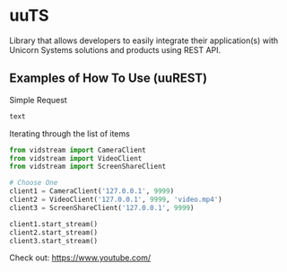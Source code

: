 # uuTS
Library that allows developers to easily integrate their application(s) with Unicorn Systems solutions and products using REST API.
## Examples of How To Use (uuREST)
Simple Request
```python
text
```

Iterating through the list of items
```python
from vidstream import CameraClient
from vidstream import VideoClient
from vidstream import ScreenShareClient

# Choose One
client1 = CameraClient('127.0.0.1', 9999)
client2 = VideoClient('127.0.0.1', 9999, 'video.mp4')
client3 = ScreenShareClient('127.0.0.1', 9999)

client1.start_stream()
client2.start_stream()
client3.start_stream()
```

Check out: https://www.youtube.com/